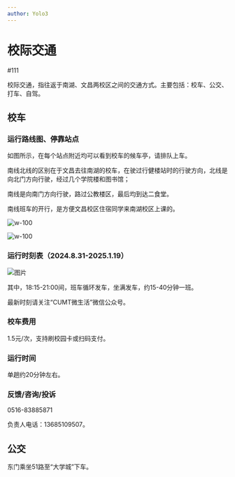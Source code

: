 ```yaml
---
author: Yolo3
---
```


# 校际交通

#111

校际交通，指往返于南湖、文昌两校区之间的交通方式。主要包括：校车、公交、打车、自驾。

## 校车

### 运行路线图、停靠站点

如图所示，在每个站点附近均可以看到校车的候车亭，请排队上车。

南线北线的区别在于文昌去往南湖的校车，在驶过行健楼站时的行驶方向，北线是向北门方向行驶，经过几个学院楼和图书馆；

南线是向南门方向行驶，路过公教楼区，最后均到达二食堂。

南线班车的开行，是方便文昌校区住宿同学来南湖校区上课的。

![w-100](https://s2.loli.net/2024/08/30/ghULBIRfHZS19cl.png)

![w-100](https://s2.loli.net/2024/08/30/sTaqx9tdSUD85ui.png)

### 运行时刻表（2024.8.31-2025.1.19）

![图片](https://s2.loli.net/2024/08/30/XBJ95pEgambuz4Q.webp)

其中，18:15-21:00间，班车循环发车，坐满发车，约15-40分钟一班。

最新时刻请关注“CUMT微生活”微信公众号。

### 校车费用

1.5元/次，支持刷校园卡或扫码支付。

### 运行时间

单趟约20分钟左右。

### 反馈/咨询/投诉

0516-83885871

负责人电话：13685109507。

## 公交

东门乘坐51路至“大学城”下车。
